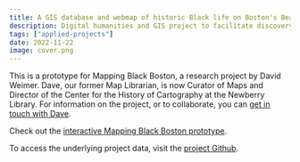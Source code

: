 ```yaml
---
title: A GIS database and webmap of historic Black life on Boston's Beacon Hill
description: Digital humanities and GIS project to facilitate discovery of resources depicting Black history in 18th and 19th century Boston.
tags: ["applied-projects"]
date: 2022-11-22
image: cover.png
---
```


This is a prototype for Mapping Black Boston, a research project by David Weimer. Dave, our former Map Librarian, is now Curator of Maps and Director of the Center for the History of Cartography at the Newberry Library. For information on the project, or to collaborate, you can [get in touch with Dave](mailto:weimerd@newberry.org).

Check out the [interactive Mapping Black Boston prototype](https://mapping.share.library.harvard.edu/mapping-black-boston/).

To access the underlying project data, visit the [project Github](https://github.com/HarvardMapCollection/historic-black-boston-data).




